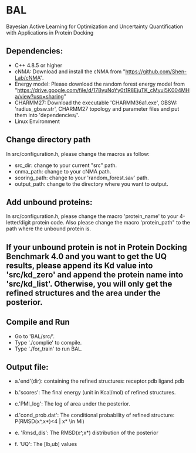 # BAL
Bayesian Active Learning for Optimization and Uncertainty Quantification with Applications in Protein Docking

## Dependencies:
* C++ 4.8.5 or higher
* cNMA:  Download and install the cNMA from "https://github.com/Shen-Lab/cNMA".
* Energy model:  Please download the random forest energy model from 
"https://drive.google.com/file/d/17ByuNoYy0t1R8EjuTK_cMyul5K004MHa/view?usp=sharing"
* CHARMM27: Download the executable 'CHARMM36a1.exe', GBSW: 'radius_gbsw.str', CHARMM27 topology and parameter files and put them into 'dependencies/'.
* Linux Environment

## Change directory path
In src/configuration.h, please change the macros as follow:
* src_dir:  change to your current "src" path.
* cnma_path: change to your cNMA path.
* scoring_path: change to your 'random_forest.sav' path.
* output_path: change to the directory where you want to output.

## Add unbound proteins:
In src/configuration.h, please change the macro 'protein_name' to your 4-letter/digit protein code. Also please change the macro 'protein_path" to the path where the unbound protein is.

## If your unbound protein is not in Protein Docking Benchmark 4.0 and you want to get the UQ results, please append its Kd value into 'src/kd_zero' and append the protein name into 'src/kd_list'. Otherwise, you will only get the refined structures and the area under the posterior.

## Compile and Run
* Go to 'BAL/src/'.
* Type './complie' to compile.
* Type './for_train' to run BAL.

## Output file:

* a.'end'(dir):
        containing the refined structures: receptor.pdb ligand.pdb

* b.'scores':
        The final energy (unit in Kcal/mol) of refined structures.

* c.'PMI_log':
        The log of area under the posterior.

* d.'cond_prob.dat':
        The conditional probability of refined structure: P(RMSD(x^,x*)<4 | x* \in Mi)

* e. 'Rmsd_dis':
        The RMSD(x^,x*)  distribution of the posterior

* f. 'UQ':
	The [lb,ub] values
